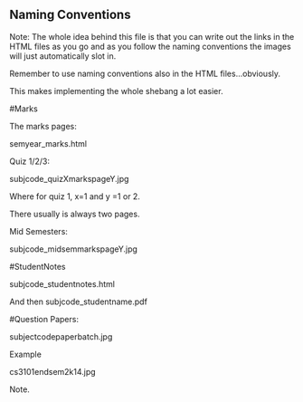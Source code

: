 ## Naming Conventions

Note: The whole idea behind this file is that you can write out the links in the HTML files as you go and as you follow the naming conventions the images will just automatically slot in.

Remember to use naming conventions also in the HTML files...obviously. 

This makes implementing the whole shebang a lot easier.

#Marks

The marks pages:

semyear_marks.html

Quiz 1/2/3:

subjcode_quizXmarkspageY.jpg

Where for quiz 1, x=1 and y =1  or 2.

There usually is always two pages.

Mid Semesters:

subjcode_midsemmarkspageY.jpg

#StudentNotes

subjcode_studentnotes.html

And then
subjcode_studentname.pdf

#Question Papers:

subjectcodepaperbatch.jpg

Example

cs3101endsem2k14.jpg

Note.